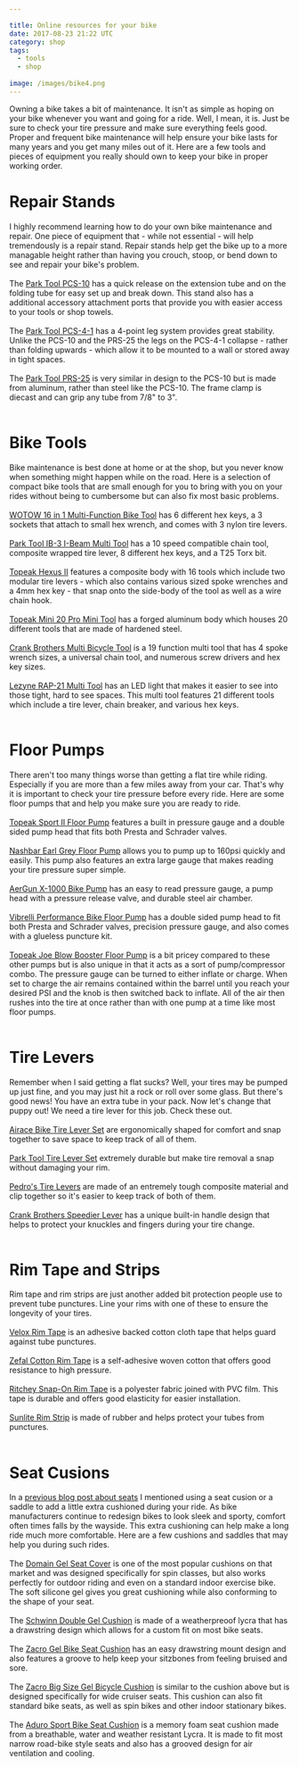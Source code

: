 ```yaml
---

title: Online resources for your bike
date: 2017-08-23 21:22 UTC
category: shop
tags: 
  - tools
  - shop
  
image: /images/bike4.png
---
```



<p class="layout-main__paragraph">
Owning a bike takes a bit of maintenance. It isn't as simple as hoping on your bike whenever you want and going for a ride. Well, I mean, it is. Just be sure to check your tire pressure and make sure everything feels good. Proper and frequent bike maintenance will help ensure your bike lasts for many years and you get many miles out of it. Here are a few tools and pieces of equipment you really should own to keep your bike in proper working order.
</p>

<h1 class="layout-main__h1">
Repair Stands
</h1>
<p class="layout-main__paragraph">
I highly recommend learning how to do your own bike maintenance and repair. One piece of equipment that - while not essential - will help tremendously is a repair stand. Repair stands help get the bike up to a more managable height rather than having you crouch, stoop, or bend down to see and repair your bike's problem.
<br>
<br>
The <a href="http://www.jensonusa.com/Park-Tool-PCS-10-Home-Mech-Repair-Stand">Park Tool PCS-10</a> has a quick release on the extension tube and on the folding tube for easy set up and break down. This stand also has a additional accessory attachment ports that provide you with easier access to your tools or shop towels. 
<br>
<br>
The <a href="http://www.jensonusa.com/Park-Tool-PCS-4-1-Deluxe-Home-Stand">Park Tool PCS-4-1</a> has a 4-point leg system provides great stability. Unlike the PCS-10 and the PRS-25 the legs on the PCS-4-1 collapse - rather than folding upwards - which allow it to be mounted to a wall or stored away in tight spaces. 
<br>
<br>
The <a href="http://www.jensonusa.com/Park-Tool-PRS-25-Team-Portable-Stand">Park Tool PRS-25</a> is very similar in design to the PCS-10 but is made from aluminum, rather than steel like the PCS-10. The frame clamp is diecast and can grip any tube from 7/8" to 3".
<br>
<br>

<h1 class="layout-main__h1">
Bike Tools
</h1>
<p class="layout-main__paragraph">
Bike maintenance is best done at home or at the shop, but you never know when something might happen while on the road. Here is a selection of compact bike tools that are small enough for you to bring with you on your rides without being to cumbersome but can also fix most basic problems.
<br>
<br>
<a href="https://www.amazon.com/WOTOW-Multi-Function-Bicycle-Cycling-Mechanic/dp/B010B7Q40G">WOTOW 16 in 1 Multi-Function Bike Tool</a> has 6 different hex keys, a 3 sockets that attach to small hex wrench, and comes with 3 nylon tire levers. 
<br>
<br>
<a href="https://www.amazon.com/Park-Tool-I-Beam-Fold-Up-Chain/dp/B000OZBJ9C">Park Tool IB-3 I-Beam Multi Tool</a> has a 10 speed compatible chain tool, composite wrapped tire lever, 8 different hex keys, and a T25 Torx bit.
<br>
<br>
<a href="https://www.amazon.com/Topeak-60102538-Hexus-II-Multi-tool/dp/B0037N32VG">Topeak Hexus II</a> features a composite body with 16 tools which include two modular tire levers - which also contains various sized spoke wrenches and a 4mm hex key - that snap onto the side-body of the tool as well as a wire chain hook.
<br>
<br>
<a href="https://www.amazon.com/Topeak-Mini-Pro-Tool-Black/dp/B003FXQD6E">Topeak Mini 20 Pro Mini Tool</a> has a forged aluminum body which houses 20 different tools that are made of hardened steel.
<br>
<br>
<a href="https://www.amazon.com/Crank-Brothers-Multi-Bicycle-19-Function/dp/B002VYB4QC">Crank Brothers Multi Bicycle Tool</a> is a 19 function multi tool that has 4 spoke wrench sizes, a universal chain tool, and numerous screw drivers and hex key sizes.
<br>
<br>
<a href="https://www.amazon.com/Lezyne-1-MT-RAP-V221T04-RAP-21-Multi-Tool/dp/B00NPWRB2K">Lezyne RAP-21 Multi Tool</a> has an LED light that makes it easier to see into those tight, hard to see spaces. This multi tool features 21 different tools which include a tire lever, chain breaker, and various hex keys.
<br>
<br>
</p>

<h1 class="layout-main__h1">
Floor Pumps
</h1>
<p class="layout-main__paragraph">
There aren't too many things worse than getting a flat tire while riding. Especially if you are more than a few miles away from your car. That's why it is important to check your tire pressure before every ride. Here are some floor pumps that and help you make sure you are ready to ride.
<br>
<br>
<a href="https://www.amazon.com/Topeak-Blow-Sport-Floor-Pump/dp/B002B7LTBY">Topeak Sport II Floor Pump</a> features a built in pressure gauge and a double sided pump head that fits both Presta and Schrader valves. 
<br>
<br>
<a href="https://www.amazon.com/Nashbar-Earl-Grey-Floor-Pump/dp/B00EYI8PN8">Nashbar Earl Grey Floor Pump</a> allows you to pump up to 160psi quickly and easily. This pump also features an extra large gauge that makes reading your tire pressure super simple.
<br>
<br>
<a href="https://www.amazon.com/AerGun-X-1000-Bike-Pump-AerTight/dp/B01M1RM4CT">AerGun X-1000 Bike Pump</a> has an easy to read pressure gauge, a pump head with a pressure release valve, and durable steel air chamber. 
<br>
<br>
<a href="https://www.amazon.com/Performance-Glueless-Puncture-T-Valve-Schrader/dp/B017ADD9N4">Vibrelli Performance Bike Floor Pump</a> has a double sided pump head to fit both Presta and Schrader valves, precision pressure gauge, and also comes with a glueless puncture kit.
<br>
<br>
<a href="https://www.amazon.com/Topeak-Blow-Booster-Floor-Pump/dp/B0187ZRPPC">Topeak Joe Blow Booster Floor Pump</a> is a bit pricey compared to these other pumps but is also unique in that it acts as a sort of pump/compressor combo. The pressure gauge can be turned to either inflate or charge. When set to charge the air remains contained within the barrel until you reach your desired PSI and the knob is then switched back to inflate. All of the air then rushes into the tire at once rather than with one pump at a time like most floor pumps. 
<br>
<br>
</p>

<h1 class="layout-main__h1">
Tire Levers
</h1>
<p class="layout-main__paragraph">
Remember when I said getting a flat sucks? Well, your tires may be pumped up just fine, and you may just hit a rock or roll over some glass. But there's good news! You have an extra tube in your pack. Now let's change that puppy out! We need a tire lever for this job. Check these out.
<br>
<br>
<a href="https://www.amazon.com/Airace-Bicycle-Levers-Cycling-Repair/dp/B00Q5JS44Y">Airace Bike Tire Lever Set</a> are ergonomically shaped for comfort and snap together to save space to keep track of all of them.
<br>
<br>
<a href="https://www.amazon.com/Park-Tool-Carded-Tire-Lever/dp/B00NU928OO">Park Tool Tire Lever Set</a> extremely durable but make tire removal a snap without damaging your rim.
<br>
<br>
<a href="https://www.amazon.com/Pedros-Bicycle-Tire-Lever-Pair/dp/B000IZGFCE">Pedro's Tire Levers</a> are made of an entremely tough composite material and clip together so it's easier to keep track of both of them.
<br>
<br>
<a href="https://www.amazon.com/Crank-Brothers-Speedier-Lever-Black/dp/B008UY1MXW">Crank Brothers Speedier Lever</a> has a unique built-in handle design that helps to protect your knuckles and fingers during your tire change.
<br>
<br>
</p>

<h1 class="layout-main__h1">
Rim Tape and Strips
</h1>
<p class="layout-main__paragraph">
Rim tape and rim strips are just another added bit protection people use to prevent tube punctures. Line your rims with one of these to ensure the longevity of your tires.
<br>
<br>
<a href="https://www.amazon.com/Velox-Rim-Tape-2-Pack-16mm/dp/B00M5408R4">Velox Rim Tape</a> is an adhesive backed cotton cloth tape that helps guard against tube punctures.
<br>
<br>
<a href="https://www.amazon.com/Zefal-Bicycle-Tape-13mm-Pair/dp/B002MKETQW">Zefal Cotton Rim Tape</a> is a self-adhesive woven cotton that offers good resistance to high pressure.
<br>
<br><a href="https://www.amazon.com/Ritchey-Rim-Strips-700cx17mm-Yellow/dp/B003L94HTC">Ritchey Snap-On Rim Tape</a> is a polyester fabric joined with PVC film. This tape is durable and offers good elasticity for easier installation.
<br>
<br>
<a href="https://www.amazon.com/Sunlite-Rim-Strip-12mm-wide/dp/B0013F74RI">Sunlite Rim Strip</a> is made of rubber and helps protect your tubes from punctures.
<br>
<br>
</p>

<h1 class="layout-main__h1">
Seat Cusions
</h1>
<p>
In a <a href="/blog/accessories/seats/">previous blog post about seats</a> I mentioned using a seat cusion or a saddle to add a little extra cushioned during your ride. As bike manufacturers continue to redesign bikes to look sleek and sporty, comfort often times falls by the wayside. This extra cushioning can help make a long ride much more comfortable. Here are a few cushions and saddles that may help you during such rides.
<br>
<br>
The <a href="https://www.amazon.com/Premium-Cushion-Cover-Domain-Cycling/dp/B015VJ9GTA">Domain Gel Seat Cover</a> is one of the most popular cushions on that market and was designed specifically for spin classes, but also works perfectly for outdoor riding and even on a standard indoor exercise bike. The soft silicone gel gives you great cushioning while also conforming to the shape of your seat.
<br>
<br>
The <a href="https://www.amazon.com/Schwinn-Adult-Double-Bicycle-Saddle/dp/B000DZGLUA">Schwinn Double Gel Cushion</a> is made of a weatherpreoof lycra that has a drawstring design which allows for a custom fit on most bike seats.
<br>
<br>
The <a href="https://www.amazon.com/Zacro-Gel-Bike-Seat-Resistant/dp/B01H71AZ36">Zacro Gel Bike Seat Cushion</a> has an easy drawstring mount design and also features a groove to help keep your sitzbones from feeling bruised and sore.  
<br>
<br>
The <a href="https://www.amazon.com/Zacro-Exercise-Comfortable-Stationary-Waterpoof/dp/B01N10JZKF">Zacro Big Size Gel Bicycle Cushion</a> is similar to the cushion above but is designed specifically for wide cruiser seats. This cushion can also fit standard bike seats, as well as spin bikes and other indoor stationary bikes. 
<br>
<br>
The <a href="https://www.amazon.com/Aduro-Cushion-Memory-Bicycle-Installation/dp/B0746RS5FL">Aduro Sport Bike Seat Cushion</a> is a memory foam seat cushion made from a breathable, water and weather resistant Lycra. It is made to fit most narrow road-bike style seats and also has a grooved design for air ventilation and cooling. 
</p>